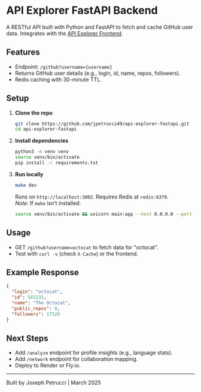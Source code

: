 # API Explorer FastAPI Backend

A RESTful API built with Python and FastAPI to fetch and cache GitHub user data. Integrates with the [API Explorer Frontend](https://github.com/jpetrucci49/api-explorer-frontend).

## Features

- Endpoint: `/github?username={username}`
- Returns GitHub user details (e.g., login, id, name, repos, followers).
- Redis caching with 30-minute TTL.

## Setup

1. **Clone the repo**  
   ```bash
   git clone https://github.com/jpetrucci49/api-explorer-fastapi.git
   cd api-explorer-fastapi
   ```
2. **Install dependencies**  
   ```bash
   python3 -m venv venv
   source venv/bin/activate
   pip install -r requirements.txt
   ```
3. **Run locally**  
   ```bash
   make dev
   ```
   Runs on `http://localhost:3002`. Requires Redis at `redis:6379`.  
   *Note*: If `make` isn’t installed:  
   ```bash
   source venv/bin/activate && uvicorn main:app --host 0.0.0.0 --port 3002 --reload
   ```

## Usage

- GET `/github?username=octocat` to fetch data for "octocat".
- Test with `curl -v` (check `X-Cache`) or the frontend.

## Example Response

```json
{
  "login": "octocat",
  "id": 583231,
  "name": "The Octocat",
  "public_repos": 8,
  "followers": 17529
}
```

## Next Steps

- Add `/analyze` endpoint for profile insights (e.g., language stats).
- Add `/network` endpoint for collaboration mapping.
- Deploy to Render or Fly.io.

---
Built by Joseph Petrucci | March 2025